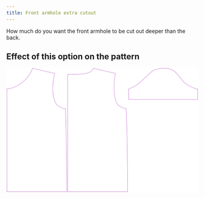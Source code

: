 ```yaml
---
title: Front armhole extra cutout
---
```


How much do you want the front armhole to be cut out deeper than the back.


## Effect of this option on the pattern
![This image shows the effect of this option by superimposing several variants that have a different value for this option](teagan_frontarmholedeeper_sample.svg "Effect of this option on the pattern")